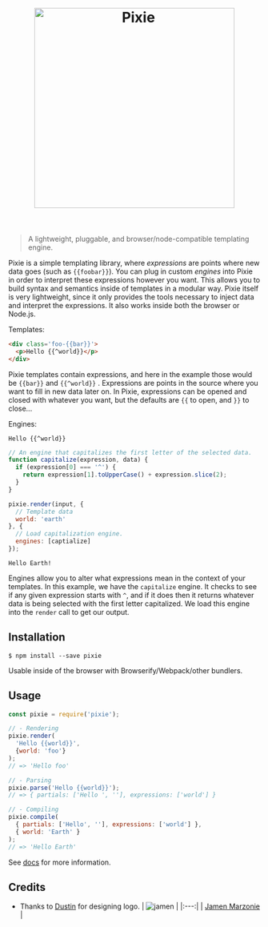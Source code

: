 [<h1 align="center"><br><img src="https://cdn.rawgit.com/jamen/pixie/master/docs/logo.svg" alt="Pixie" width="400"><br><br></h1>][dustin]
> A lightweight, pluggable, and browser/node-compatible  templating engine.

Pixie is a simple templating library, where _expressions_ are points where new data goes (such as `{{foobar}}`).  You can plug in custom _engines_ into Pixie in order to interpret these expressions however you want.  This allows you to build syntax and semantics inside of templates in a modular way.  Pixie itself is very lightweight, since it only provides the tools necessary to inject data and interpret the expressions.  It also works inside both the browser or Node.js.

Templates:
```html
<div class='foo-{{bar}}'>
  <p>Hello {{^world}}</p>
</div>
```
Pixie templates contain expressions, and here in the example those would be `{{bar}}` and `{{^world}}` .  Expressions are points in the source where you want to fill in new data later on.  In Pixie, expressions can be opened and closed with whatever you want, but the defaults are `{{` to open, and `}}` to close...

Engines:
```
Hello {{^world}}
```
```javascript
// An engine that capitalizes the first letter of the selected data.
function capitalize(expression, data) {
  if (expression[0] === '^') {
    return expression[1].toUpperCase() + expression.slice(2);
  }
}

pixie.render(input, {
  // Template data
  world: 'earth'
}, {
  // Load capitalization engine.
  engines: [captialize]
});
```
```
Hello Earth!
```
Engines allow you to alter what expressions mean in the context of your templates.  In this example, we have the `capitalize` engine.  It checks to see if any given expression starts with `^`, and if it does then it returns whatever data is being selected with the first letter capitalized.  We load this engine into the `render` call to get our output.

## Installation
```shell
$ npm install --save pixie
```
Usable inside of the browser with Browserify/Webpack/other bundlers.

## Usage
```javascript
const pixie = require('pixie');

// - Rendering
pixie.render(
  'Hello {{world}}',
  {world: 'foo'}
);
// => 'Hello foo'

// - Parsing
pixie.parse('Hello {{world}}');
// => { partials: ['Hello ', ''], expressions: ['world'] }

// - Compiling
pixie.compile(
  { partials: ['Hello', ''], expressions: ['world'] },
  { world: 'Earth' }
);
// => 'Hello Earth'
```
See [docs](docs/) for more information.

## Credits
 - Thanks to [Dustin][dustin] for designing logo.
| ![jamen][avatar] |
|:---:|
| [Jamen Marzonie][github] |

  [avatar]: https://avatars.githubusercontent.com/u/6251703?v=3&s=125
  [github]: https://github.com/jamen
  [dustin]: https://github.com/dustindowell22
